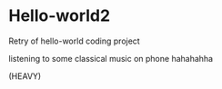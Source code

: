 # Hello-world2

Retry of hello-world coding project

listening to some classical music on phone hahahahha

(HEAVY)
